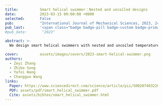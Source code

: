 ```yaml
---
title:          Smart helical swimmer：Nested and uncoiled designs
date:           2023-03-15 00:00:00 +0800
selected:       False
pub:            "International Journal of Mechanical Sciences, 2023, 242, 107996"
pub_last:       '<span class="badge badge-pill badge-custom badge-primary">Journal</span>'
#pub_date:       "2023"

abstract: >-
  We design smart helical swimmers with nested and uncoiled temperature-sensitive geometries to regulate propulsion velocity at low Reynolds number, validated through theoretical modeling and experiments for biomedical applications.

cover:          assets/images/covers/2023-smart-helical-swimmer.png
authors:
  - Zeyi Zhang
  - Zhibo Song
  - Yafei Wang
  - Changguo Wang
links:
  Paper: https://www.sciencedirect.com/science/article/pii/S0020740322008748
  PDF: assets/pdf/smart_helical_swimmer.pdf
  Cite: assets/bibtex/smart_helical_swimmer.html
---
```



